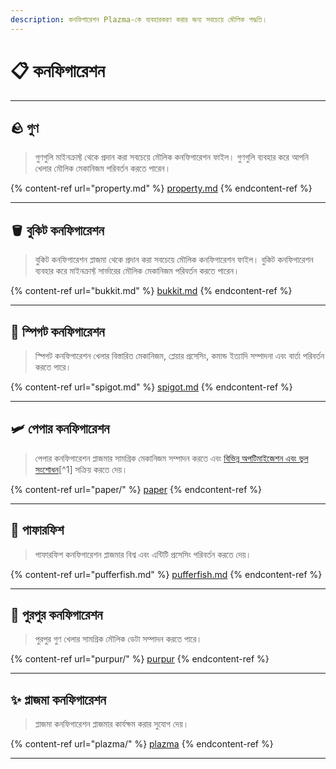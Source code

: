 ```yaml
---
description: কনফিগারেশন Plazma-কে ব্যবহারকরণ করার জন্য সবচেয়ে মৌলিক পদ্ধতি।
---
```


# 📋 কনফিগারেশন

***

## 🪨 গুণ <a href="#id-1" id="id-1"></a>

> গুণগুলি মাইনক্রাফ্ট থেকে প্রদান করা সবচেয়ে মৌলিক কনফিগারেশন ফাইল।
> গুণগুলি ব্যবহার করে আপনি খেলার মৌলিক মেকানিজম পরিবর্তন করতে পারেন।

{% content-ref url="property.md" %}
[property.md](property.md)
{% endcontent-ref %}

***

## 🪣 বুকিট কনফিগারেশন <a href="#id-2" id="id-2"></a>

> বুকিট কনফিগারেশন প্লাজমা থেকে প্রদান করা সবচেয়ে মৌলিক কনফিগারেশন ফাইল।
> বুকিট কনফিগারেশন ব্যবহার করে মাইনক্রাফ্ট সার্ভারের মৌলিক মেকানিজম পরিবর্তন করতে পারেন।

{% content-ref url="bukkit.md" %}
[bukkit.md](bukkit.md)
{% endcontent-ref %}

***

## 🚰 স্পিগট কনফিগারেশন <a href="#id-3" id="id-3"></a>

> স্পিগট কনফিগারেশন খেলার বিস্তারিত মেকানিজম, প্লেয়ার প্রসেসিং, কমান্ড ইত্যাদি সম্পাদনা এবং বার্তা পরিবর্তন করতে পারে।

{% content-ref url="spigot.md" %}
[spigot.md](spigot.md)
{% endcontent-ref %}

***

## 🛩️ পেপার কনফিগারেশন <a href="#id-4" id="id-4"></a>

> পেপার কনফিগারেশন প্লাজমার সামগ্রিক মেকানিজম সম্পাদন করতে এবং [বিভিন্ন অপটিমাইজেশন এবং ভুল সংশোধন](#user-content-fn-1)[^1] সক্রিয় করতে দেয়।

{% content-ref url="paper/" %}
[paper](paper/)
{% endcontent-ref %}

***

## 🐡 পাফারফিশ <a href="#id-6" id="id-6"></a>

> পাফারফিশ কনফিগারেশন প্লাজমার বিশ্ব এবং এন্টিটি প্রসেসিং পরিবর্তন করতে দেয়।

{% content-ref url="pufferfish.md" %}
[pufferfish.md](pufferfish.md)
{% endcontent-ref %}

***

## 🦑 পুরপুর কনফিগারেশন <a href="#id-7" id="id-7"></a>

> পুরপুর গুণ খেলার সামগ্রিক মৌলিক ডেটা সম্পাদন করতে পারে।

{% content-ref url="purpur/" %}
[purpur](purpur/)
{% endcontent-ref %}

***

## ✨ প্লাজমা কনফিগারেশন <a href="#id-8" id="id-8"></a>

> প্লাজমা কনফিগারেশন প্লাজমার কার্যক্ষম করার সুযোগ দেয়।

{% content-ref url="plazma/" %}
[plazma](plazma/)
{% endcontent-ref %}

***
